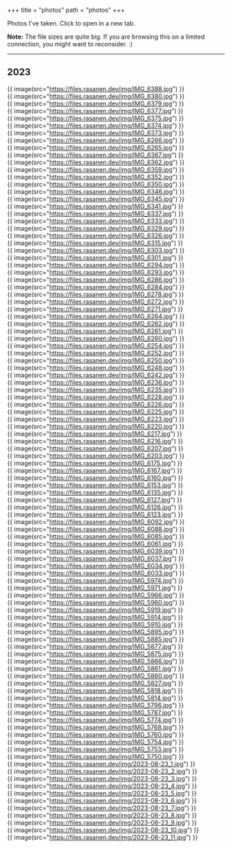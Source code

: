 +++
title = "photos"
path = "photos"
+++

Photos I've taken. Click to open in a new tab.

**Note:** The file sizes are quite big. If you are browsing this on a limited connection, you might want to reconsider. :)

- - -

## 2023

{{ image(src="https://files.rasanen.dev/img/IMG_6388.jpg") }}
<br>
{{ image(src="https://files.rasanen.dev/img/IMG_6380.jpg") }}
<br>
{{ image(src="https://files.rasanen.dev/img/IMG_6379.jpg") }}
<br>
{{ image(src="https://files.rasanen.dev/img/IMG_6377.jpg") }}
<br>
{{ image(src="https://files.rasanen.dev/img/IMG_6375.jpg") }}
<br>
{{ image(src="https://files.rasanen.dev/img/IMG_6374.jpg") }}
<br>
{{ image(src="https://files.rasanen.dev/img/IMG_6373.jpg") }}
<br>
{{ image(src="https://files.rasanen.dev/img/IMG_6266.jpg") }}
<br>
{{ image(src="https://files.rasanen.dev/img/IMG_6265.jpg") }}
<br>
{{ image(src="https://files.rasanen.dev/img/IMG_6367.jpg") }}
<br>
{{ image(src="https://files.rasanen.dev/img/IMG_6362.jpg") }}
<br>
{{ image(src="https://files.rasanen.dev/img/IMG_6359.jpg") }}
<br>
{{ image(src="https://files.rasanen.dev/img/IMG_6352.jpg") }}
<br>
{{ image(src="https://files.rasanen.dev/img/IMG_6350.jpg") }}
<br>
{{ image(src="https://files.rasanen.dev/img/IMG_6346.jpg") }}
<br>
{{ image(src="https://files.rasanen.dev/img/IMG_6345.jpg") }}
<br>
{{ image(src="https://files.rasanen.dev/img/IMG_6341.jpg") }}
<br>
{{ image(src="https://files.rasanen.dev/img/IMG_6337.jpg") }}
<br>
{{ image(src="https://files.rasanen.dev/img/IMG_6333.jpg") }}
<br>
{{ image(src="https://files.rasanen.dev/img/IMG_6329.jpg") }}
<br>
{{ image(src="https://files.rasanen.dev/img/IMG_6326.jpg") }}
<br>
{{ image(src="https://files.rasanen.dev/img/IMG_6315.jpg") }}
<br>
{{ image(src="https://files.rasanen.dev/img/IMG_6303.jpg") }}
<br>
{{ image(src="https://files.rasanen.dev/img/IMG_6301.jpg") }}
<br>
{{ image(src="https://files.rasanen.dev/img/IMG_6294.jpg") }}
<br>
{{ image(src="https://files.rasanen.dev/img/IMG_6293.jpg") }}
<br>
{{ image(src="https://files.rasanen.dev/img/IMG_6286.jpg") }}
<br>
{{ image(src="https://files.rasanen.dev/img/IMG_6284.jpg") }}
<br>
{{ image(src="https://files.rasanen.dev/img/IMG_6278.jpg") }}
<br>
{{ image(src="https://files.rasanen.dev/img/IMG_6272.jpg") }}
<br>
{{ image(src="https://files.rasanen.dev/img/IMG_6271.jpg") }}
<br>
{{ image(src="https://files.rasanen.dev/img/IMG_6264.jpg") }}
<br>
{{ image(src="https://files.rasanen.dev/img/IMG_6262.jpg") }}
<br>
{{ image(src="https://files.rasanen.dev/img/IMG_6261.jpg") }}
<br>
{{ image(src="https://files.rasanen.dev/img/IMG_6260.jpg") }}
<br>
{{ image(src="https://files.rasanen.dev/img/IMG_6254.jpg") }}
<br>
{{ image(src="https://files.rasanen.dev/img/IMG_6252.jpg") }}
<br>
{{ image(src="https://files.rasanen.dev/img/IMG_6250.jpg") }}
<br>
{{ image(src="https://files.rasanen.dev/img/IMG_6248.jpg") }}
<br>
{{ image(src="https://files.rasanen.dev/img/IMG_6242.jpg") }}
<br>
{{ image(src="https://files.rasanen.dev/img/IMG_6236.jpg") }}
<br>
{{ image(src="https://files.rasanen.dev/img/IMG_6235.jpg") }}
<br>
{{ image(src="https://files.rasanen.dev/img/IMG_6228.jpg") }}
<br>
{{ image(src="https://files.rasanen.dev/img/IMG_6226.jpg") }}
<br>
{{ image(src="https://files.rasanen.dev/img/IMG_6225.jpg") }}
<br>
{{ image(src="https://files.rasanen.dev/img/IMG_6223.jpg") }}
<br>
{{ image(src="https://files.rasanen.dev/img/IMG_6220.jpg") }}
<br>
{{ image(src="https://files.rasanen.dev/img/IMG_6217.jpg") }}
<br>
{{ image(src="https://files.rasanen.dev/img/IMG_6216.jpg") }}
<br>
{{ image(src="https://files.rasanen.dev/img/IMG_6207.jpg") }}
<br>
{{ image(src="https://files.rasanen.dev/img/IMG_6203.jpg") }}
<br>
{{ image(src="https://files.rasanen.dev/img/IMG_6175.jpg") }}
<br>
{{ image(src="https://files.rasanen.dev/img/IMG_6167.jpg") }}
<br>
{{ image(src="https://files.rasanen.dev/img/IMG_6160.jpg") }}
<br>
{{ image(src="https://files.rasanen.dev/img/IMG_6153.jpg") }}
<br>
{{ image(src="https://files.rasanen.dev/img/IMG_6135.jpg") }}
<br>
{{ image(src="https://files.rasanen.dev/img/IMG_6127.jpg") }}
<br>
{{ image(src="https://files.rasanen.dev/img/IMG_6126.jpg") }}
<br>
{{ image(src="https://files.rasanen.dev/img/IMG_6123.jpg") }}
<br>
{{ image(src="https://files.rasanen.dev/img/IMG_6092.jpg") }}
<br>
{{ image(src="https://files.rasanen.dev/img/IMG_6088.jpg") }}
<br>
{{ image(src="https://files.rasanen.dev/img/IMG_6085.jpg") }}
<br>
{{ image(src="https://files.rasanen.dev/img/IMG_6061.jpg") }}
<br>
{{ image(src="https://files.rasanen.dev/img/IMG_6039.jpg") }}
<br>
{{ image(src="https://files.rasanen.dev/img/IMG_6037.jpg") }}
<br>
{{ image(src="https://files.rasanen.dev/img/IMG_6034.jpg") }}
<br>
{{ image(src="https://files.rasanen.dev/img/IMG_6033.jpg") }}
<br>
{{ image(src="https://files.rasanen.dev/img/IMG_5974.jpg") }}
<br>
{{ image(src="https://files.rasanen.dev/img/IMG_5971.jpg") }}
<br>
{{ image(src="https://files.rasanen.dev/img/IMG_5966.jpg") }}
<br>
{{ image(src="https://files.rasanen.dev/img/IMG_5960.jpg") }}
<br>
{{ image(src="https://files.rasanen.dev/img/IMG_5919.jpg") }}
<br>
{{ image(src="https://files.rasanen.dev/img/IMG_5914.jpg") }}
<br>
{{ image(src="https://files.rasanen.dev/img/IMG_5910.jpg") }}
<br>
{{ image(src="https://files.rasanen.dev/img/IMG_5895.jpg") }}
<br>
{{ image(src="https://files.rasanen.dev/img/IMG_5885.jpg") }}
<br>
{{ image(src="https://files.rasanen.dev/img/IMG_5877.jpg") }}
<br>
{{ image(src="https://files.rasanen.dev/img/IMG_5875.jpg") }}
<br>
{{ image(src="https://files.rasanen.dev/img/IMG_5866.jpg") }}
<br>
{{ image(src="https://files.rasanen.dev/img/IMG_5861.jpg") }}
<br>
{{ image(src="https://files.rasanen.dev/img/IMG_5860.jpg") }}
<br>
{{ image(src="https://files.rasanen.dev/img/IMG_5827.jpg") }}
<br>
{{ image(src="https://files.rasanen.dev/img/IMG_5818.jpg") }}
<br>
{{ image(src="https://files.rasanen.dev/img/IMG_5814.jpg") }}
<br>
{{ image(src="https://files.rasanen.dev/img/IMG_5796.jpg") }}
<br>
{{ image(src="https://files.rasanen.dev/img/IMG_5787.jpg") }}
<br>
{{ image(src="https://files.rasanen.dev/img/IMG_5774.jpg") }}
<br>
{{ image(src="https://files.rasanen.dev/img/IMG_5768.jpg") }}
<br>
{{ image(src="https://files.rasanen.dev/img/IMG_5760.jpg") }}
<br>
{{ image(src="https://files.rasanen.dev/img/IMG_5754.jpg") }}
<br>
{{ image(src="https://files.rasanen.dev/img/IMG_5753.jpg") }}
<br>
{{ image(src="https://files.rasanen.dev/img/IMG_5750.jpg") }}
<br>
{{ image(src="https://files.rasanen.dev/img/2023-08-23_1.jpg") }}
<br>
{{ image(src="https://files.rasanen.dev/img/2023-08-23_2.jpg") }}
<br>
{{ image(src="https://files.rasanen.dev/img/2023-08-23_3.jpg") }}
<br>
{{ image(src="https://files.rasanen.dev/img/2023-08-23_4.jpg") }}
<br>
{{ image(src="https://files.rasanen.dev/img/2023-08-23_5.jpg") }}
<br>
{{ image(src="https://files.rasanen.dev/img/2023-08-23_6.jpg") }}
<br>
{{ image(src="https://files.rasanen.dev/img/2023-08-23_7.jpg") }}
<br>
{{ image(src="https://files.rasanen.dev/img/2023-08-23_8.jpg") }}
<br>
{{ image(src="https://files.rasanen.dev/img/2023-08-23_9.jpg") }}
<br>
{{ image(src="https://files.rasanen.dev/img/2023-08-23_10.jpg") }}
<br>
{{ image(src="https://files.rasanen.dev/img/2023-08-23_11.jpg") }}
